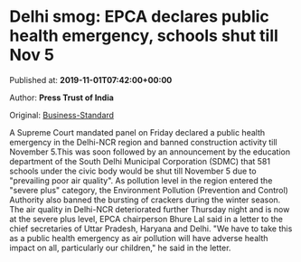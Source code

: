 
# Delhi smog: EPCA declares public health emergency, schools shut till Nov 5

Published at: **2019-11-01T07:42:00+00:00**

Author: **Press Trust of India**

Original: [Business-Standard](https://www.business-standard.com/article/current-affairs/delhi-air-quality-sc-mandated-panel-declares-public-health-emergency-119110100509_1.html)

A Supreme Court mandated panel on Friday declared a public health emergency in the Delhi-NCR region and banned construction activity till November 5.This was soon followed by an announcement by the education department of the South Delhi Municipal Corporation (SDMC) that 581 schools under the civic body would be shut till November 5 due to "prevailing poor air quality".
As pollution level in the region entered the "severe plus" category, the Environment Pollution (Prevention and Control) Authority also banned the bursting of crackers during the winter season.
The air quality in Delhi-NCR deteriorated further Thursday night and is now at the severe plus level, EPCA chairperson Bhure Lal said in a letter to the chief secretaries of Uttar Pradesh, Haryana and Delhi.
"We have to take this as a public health emergency as air pollution will have adverse health impact on all, particularly our children," he said in the letter.
